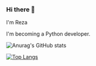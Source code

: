 ### Hi there 👋

I'm Reza

I'm becoming a Python developer.

![Anurag's GitHub stats](https://github-readme-stats.vercel.app/api?username=RDOriginall&theme=codeSTACKr&show_icons=true)

[![Top Langs](https://github-readme-stats.vercel.app/api/top-langs/?username=RDOriginall)](https://github.com/RDOriginall)
